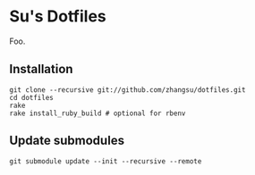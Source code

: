 # Su's Dotfiles

Foo.

## Installation

    git clone --recursive git://github.com/zhangsu/dotfiles.git
    cd dotfiles
    rake
    rake install_ruby_build # optional for rbenv

## Update submodules

    git submodule update --init --recursive --remote
